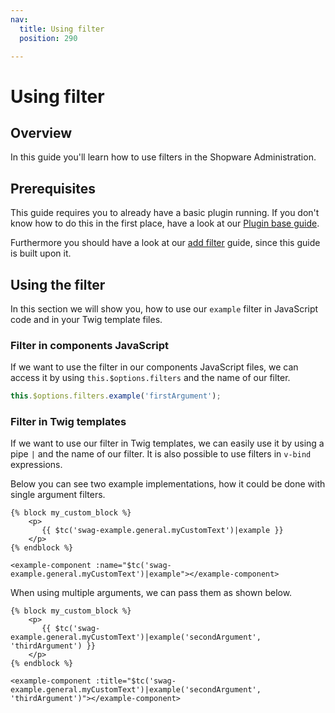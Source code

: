 ```yaml
---
nav:
  title: Using filter
  position: 290

---
```


# Using filter

## Overview

In this guide you'll learn how to use filters in the Shopware Administration.

## Prerequisites

This guide requires you to already have a basic plugin running. If you don't know how to do this in the first place, have a look at our [Plugin base guide](../plugin-base-guide).

Furthermore you should have a look at our [add filter](add-filter) guide, since this guide is built upon it.

## Using the filter

In this section we will show you, how to use our `example` filter in JavaScript code and in your Twig template files.

### Filter in components JavaScript

If we want to use the filter in our components JavaScript files, we can access it by using `this.$options.filters` and the name of our filter.

```javascript
this.$options.filters.example('firstArgument');
```

### Filter in Twig templates

If we want to use our filter in Twig templates, we can easily use it by using a pipe `|` and the name of our filter. It is also possible to use filters in `v-bind` expressions.

Below you can see two example implementations, how it could be done with single argument filters.

```twig
{% block my_custom_block %}
    <p>
       {{ $tc('swag-example.general.myCustomText')|example }}
    </p>
{% endblock %}
```

```twig
<example-component :name="$tc('swag-example.general.myCustomText')|example"></example-component>
```

When using multiple arguments, we can pass them as shown below.

```twig
{% block my_custom_block %}
    <p>
       {{ $tc('swag-example.general.myCustomText')|example('secondArgument', 'thirdArgument') }}
    </p>
{% endblock %}
```

```twig
<example-component :title="$tc('swag-example.general.myCustomText')|example('secondArgument', 'thirdArgument')"></example-component>
```
